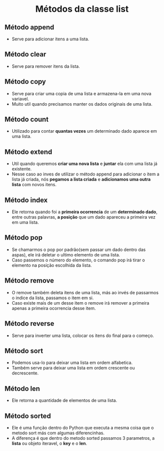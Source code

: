 <h1 align="center">Métodos da classe list</h1>

<!-- .append() -->
<h2>Método append </h2>

  - Serve para adicionar itens a uma lista.

<!-- .clear() -->
<h2>Método clear </h2>

  - Serve para remover itens da lista.

<!-- .copy() -->
<h2>Método copy </h2>
  
  - Serve para criar uma copia de uma lista e armazena-la em uma nova variavel.
  - Muito util quando precisamos manter os dados originais de uma lista.

<!-- .count() -->
<h2>Método count </h2>

  - Utilizado para contar **quantas vezes** um determinado dado aparece em uma lista.


<!-- .extend() -->
<h2>Método extend </h2>

  - Util quando queremos **criar uma nova lista** e **juntar** ela com uma lista já existente.
  - Nesse caso ao inves de utilizar o método append para adicionar o item a lista já criada, nós **pegamos a lista criada** e **adicionamos uma outra lista** com novos itens.


<!-- .index() -->
<h2>Método index </h2>

  - Ele retorna quando foi a **primeira ocorrencia** de um **determinado dado**, entre outras palavras, **a posição** que um dado apareceu a primeira vez em uma lista.

<!-- .pop() -->
<h2>Método pop </h2>

  - Se chamarmos o pop por padrão(sem passar um dado dentro das aspas), ele irá deletar o ultimo elemento de uma lista.
  - Caso passemos o número do elemento, o comando pop irá tirar o elemento na posição escolhida da lista.

<!-- .remove() -->
<h2>Método remove </h2>

  - O remove também deleta itens de uma lista, más ao invés de passarmos o indice da lista, passamos o item em si.
  - Caso existe mais de um desse item o remove irá remover a primeira apenas a primeira ocorrencia desse item.

<!-- .reverse() -->
<h2>Método reverse </h2>

  - Serve para inverter uma lista, colocar os itens do final para o começo.

<!-- .sort() -->
<h2>Método sort </h2>

  - Podemos usa-lo para deixar uma lista em ordem alfabetica.
  - Também serve para deixar uma lista em ordem crescente ou decrescente.

<!-- len() -->
<h2>Método len</h2>

  - Ele retorna a quantidade de elementos de uma lista.

<!-- sorted() -->
<h2>Método sorted</h2>

  - Ele é uma função dentro do Python que executa a mesma coisa que o metodo sort más com algumas diferencinhas.
  - A diferença é que dentro do metodo sorted passamos 3 parametros, a **lista** ou objeto iteravel, o **key** e o **len**.

